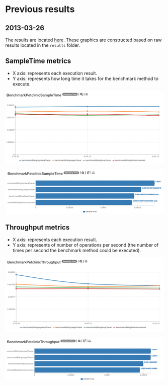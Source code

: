 # Previous results

## 2013-03-26

The results are located [here](http://jmh.morethan.io/?sources=https://raw.githubusercontent.com/gsoria/opentracing-java-benchmark/master/opentracing-benchmark-spring-cloud/results/jmh-2019-03-26-15-10-33.json,https://raw.githubusercontent.com/gsoria/opentracing-java-benchmark/master/opentracing-benchmark-spring-cloud/results/jmh-2019-03-26-16-04-10.json,https://raw.githubusercontent.com/gsoria/opentracing-java-benchmark/master/opentracing-benchmark-spring-cloud/results/jmh-2019-03-26-16-33-12.json&topBar=Opentracing%20spring%20cloud).
These graphics are constructed based on raw results located in the ``results`` folder.

## SampleTime metrics

- X axis: represents each execution result.
- Y axis: represents how long time it takes for the benchmark method to execute.

![BenchmarkPetclinicSampleTime-1](../results-imgs/BenchmarkPetclinicSampleTime.1.png)

![BenchmarkPetclinicSampleTime-2](../results-imgs/BenchmarkPetclinicSampleTime.2.png)

## Throughput metrics

- X axis: represents each execution result.
- Y axis: represents of number of operations per second  (the number of times per second the benchmark method could be executed).

![BenchmarkPetclinicThroughput-1](../results-imgs/BenchmarkPetclinicThroughput.1.png)

![BenchmarkPetclinicThroughput-2](../results-imgs/BenchmarkPetclinicThroughput.2.png)
